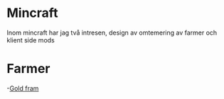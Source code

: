 # Mincraft

Inom mincraft har jag två intresen, design av omtemering av farmer och klient side mods

# Farmer

-[Gold fram](https://caspian.rosengren.nu/Mincraft/GoldFarm/Guid.htmlhttps:/)
